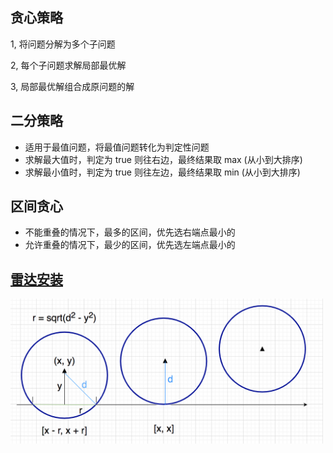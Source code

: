 ## 贪心策略
1, 将问题分解为多个子问题

2, 每个子问题求解局部最优解

3, 局部最优解组合成原问题的解

## 二分策略
- 适用于最值问题，将最值问题转化为判定性问题
- 求解最大值时，判定为 true 则往右边，最终结果取 max (从小到大排序)
- 求解最小值时，判定为 true 则往左边，最终结果取 min (从小到大排序)

## 区间贪心
- 不能重叠的情况下，最多的区间，优先选右端点最小的
- 允许重叠的情况下，最少的区间，优先选左端点最小的

## [雷达安装](./radar_installation.cpp)
<img src="../images/greedy/radar_installation.png" width="500">
